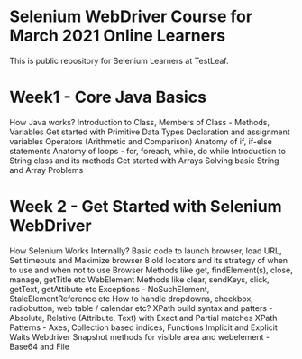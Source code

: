 # Selenium WebDriver Course for March 2021 Online Learners
This is public repository for Selenium Learners at TestLeaf.

# Week1 - Core Java Basics 
How Java works?
Introduction to Class, Members of Class - Methods, Variables
Get started with Primitive Data Types
Declaration and assignment variables
Operators (Arithmetic and Comparison)
Anatomy of if, if-else statements
Anatomy of loops - for, foreach, while, do while
Introduction to String class and its methods
Get started with Arrays
Solving basic String and Array Problems

# Week 2 - Get Started with Selenium WebDriver
How Selenium Works Internally?
Basic code to launch browser, load URL, Set timeouts and Maximize browser
8 old locators and its strategy of when to use and when not to use
Browser Methods like get, findElement(s), close, manage, getTitle etc
WebElement Methods like clear, sendKeys, click, getText, getAttibute etc
Exceptions - NoSuchElement, StaleElementReference etc
How to handle dropdowns, checkbox, radiobutton, web table / calendar etc?
XPath build syntax and patters - Absolute, Relative (Attribute, Text) with Exact and Partial matches
XPath Patterns - Axes, Collection based indices, Functions
Implicit and Explicit Waits
Webdriver Snapshot methods for visible area and webelement - Base64 and File
